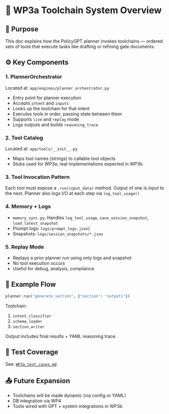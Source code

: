 # 🧰 WP3a Toolchain System Overview

## 📌 Purpose
This doc explains how the PolicyGPT planner invokes toolchains — ordered sets of tools that execute tasks like drafting or refining gate documents.

## ⚙️ Key Components

### 1. **PlannerOrchestrator**
Located at: `app/engines/planner_orchestrator.py`
- Entry point for planner execution
- Accepts `intent` and `inputs`
- Looks up the toolchain for that intent
- Executes tools in order, passing state between them
- Supports `live` and `replay` mode
- Logs outputs and builds `reasoning_trace`

### 2. **Tool Catalog**
Located at: `app/tools/__init__.py`
- Maps tool names (strings) to callable tool objects
- Stubs used for WP3a; real implementations expected in WP3b

### 3. **Tool Invocation Pattern**
Each tool must expose a `.run(input_data)` method.
Output of one is input to the next.
Planner also logs I/O at each step via `log_tool_usage()`

### 4. **Memory + Logs**
- `memory_sync.py`: Handles `log_tool_usage`, `save_session_snapshot`, `load_latest_snapshot`
- Prompt logs: `logs/prompt_logs.jsonl`
- Snapshots: `logs/session_snapshots/*.json`

### 5. **Replay Mode**
- Replays a prior planner run using only logs and snapshot
- No tool execution occurs
- Useful for debug, analysis, compliance

## 📐 Example Flow
```python
planner.run("generate_section", {"section": "outputs"})
```
Toolchain:
1. `intent_classifier`
2. `schema_loader`
3. `section_writer`

Output includes final results + YAML reasoning trace.

## 🧪 Test Coverage
See: [`WP3a_test_cases.md`](./WP3a_test_cases.md)

## 📤 Future Expansion
- Toolchains will be made dynamic (via config or YAML)
- DB integration via WP4
- Tools wired with GPT + system integrations in WP3b